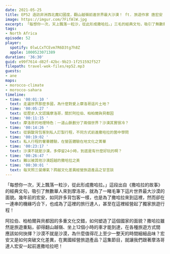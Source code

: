 ```yaml
---
date: 2021-05-25
title: EP52 造訪非洲西北魔幻國度，翻山越嶺前進世界最大沙漠！ ft. 旅遊作家 唐宏安
image: https://imgur.com/7FifAlW.jpg
excerpt: 「每想你一次，天上飄落一粒沙，從此形成撒哈拉。」三毛的經典文句，吸引了無數華人來到摩洛哥，包括本集的來賓宏安；後來因緣際會下，她更成為了撒哈拉旅遊的經營者！沙漠不就是沙漠，為什麼值得花上至少一整天的時間細細品味？阿拉伯、柏柏爾與貝都因的多重文化交錯，如何塑造了這個國家的面貌？這集節目，就讓我們跟著摩洛哥達人宏安一起前進撒哈拉吧！
tags:
- North Africa
episode: 52
player:
  spotify: 0lwLCxTCEvm7R6D3tg7h8Z
  apple: 1000523071389
duration: '36:30'
guid: e99f7614-d82f-42bc-9b23-1f251592f527
filepath: travel-wok-files/ep52.mp3
guests:
- ane
maps:
- morocco-climate
- morocco-sahara
timeline:
- time: '00:01:10 '
  text: 走遍世界那麼多國，為什麼對愛上摩洛哥這片土地？
- time: '00:05:27 '
  text: 從歷史人文認識摩洛哥，關於阿拉伯、柏柏爾與貝都因
- time: '00:11:15 '
  text: 摩洛哥的地理特色：一道山脈劃分了兩個世界？沙漠其實很冷？
- time: '00:14:26 '
  text: 從窮酸背包客到私人訂製行程，不同方式前進撒哈拉的箇中學問
- time: '00:19:02 '
  text: 私人行程的奢華體驗，在營區體驗在地文化之菁華
- time: '00:23:17 '
  text: 沙漠不就是沙漠，多停留24小時，到底是有什麼好玩的啊？
- time: '00:26:47 '
  text: 難以被其他沙漠超越的撒哈拉之美
- time: '00:30:01 '
  text: 每天照三餐爆氣？跨越文化差異經營旅遊產品之甘苦談
---
```


「每想你一次，天上飄落一粒沙，從此形成撒哈拉。」這段出自《撒哈拉的故事》的經典文句，吸引了無數華人來到摩洛哥，就為了一睹毛筆下這片世界最大沙漠的面貌。幾年前的宏安，如同許多背包客一樣，也是為了撒哈拉來到這裡，然而卻在一連串的機緣巧合下，也成為了這裡的旅行達人，甚至在這裡經營起了獨家旅遊行程！

阿拉伯、柏柏爾與貝都因的多重文化交錯，如何塑造了這個國家的面貌？撒哈拉雖然是旅遊重點，卻得翻山越嶺、坐上12個小時的車才能到達，在各種旅遊方式間應該如何抉擇？沙漠不就是沙漠，為什麼值得花上至少一整天的時間細細品味？宏安又是如何突破文化差異，在異國經營旅遊產品？這集節目，就讓我們跟著摩洛哥達人宏安一起前進撒哈拉吧！

